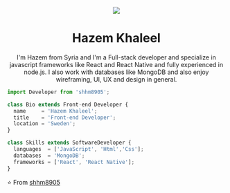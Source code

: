 <p align="center">
  <img src="https://github.com/shhm8905/shhm8905/blob/main/images/IMG_20210407_105601.jpg" />
</p>

<h1 align="center">Hazem Khaleel</h1>
<p align="center">
   I'm Hazem from Syria and I'm a Full-stack developer and specialize in javascript frameworks like React and React Native and fully experienced in node.js. I also work with databases like MongoDB and also enjoy wireframing, UI, UX and design in general.
</p>

```js
import Developer from 'shhm8905';

class Bio extends Front-end Developer {
  name     = 'Hazem Khaleel';
  title    = 'Front-end Developer';
  location = 'Sweden';
}

class Skills extends SoftwareDeveloper {
  languages  = ['JavaScript', 'Html','Css'];
  databases  = 'MongoDB';
  frameworks = ['React', 'React Native'];
}
```

⭐️ From [shhm8905](https://github.com/shhm8905)

